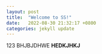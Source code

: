 ```yaml
---
layout: post
title:  "Welcome to SS!"
date:   2022-08-30 21:32:17 +0800
categories: jekyll update
---
```

  <script src="p5.js"></script>
  <script src="sketch.js"></script>
    
123
    BHJBJDHWE
    <b>HEDKJHKJ</b>

[jekyll-docs]: https://jekyllrb.com/docs/home
[jekyll-gh]:   https://github.com/jekyll/jekyll
[jekyll-talk]: https://talk.jekyllrb.com/
